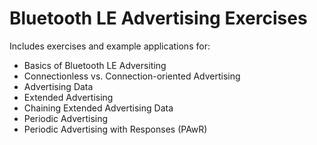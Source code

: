 # Bluetooth LE Advertising Exercises
Includes exercises and example applications for:
- Basics of Bluetooth LE Adversiting
- Connectionless vs. Connection-oriented Advertising
- Advertising Data
- Extended Advertising
- Chaining Extended Advertising Data
- Periodic Advertising
- Periodic Advertising with Responses (PAwR)
